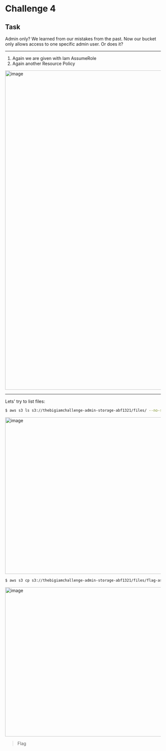 # Challenge 4

## Task
Admin only?
We learned from our mistakes from the past. Now our bucket only allows access to one specific admin user. Or does it?

------

1. Again we are given with Iam AssumeRole
2. Again another Resource Policy

<img width="1290" height="1031" alt="image" src="https://github.com/user-attachments/assets/f71e1843-3529-4577-abb5-ee8e180a62d1" />

------

Lets' try to list files:
```bash
$ aws s3 ls s3://thebigiamchallenge-admin-storage-abf1321/files/ --no-sign-request
```

<img width="2800" height="506" alt="image" src="https://github.com/user-attachments/assets/27418496-db92-48cf-b990-11883a85d875" />

```bash
$ aws s3 cp s3://thebigiamchallenge-admin-storage-abf1321/files/flag-as-admin.txt /tmp/ --no-sign-request
```

<img width="2800" height="482" alt="image" src="https://github.com/user-attachments/assets/5cb069fc-5870-4e46-9ce0-51ee408ca5a5" />

> Flag
